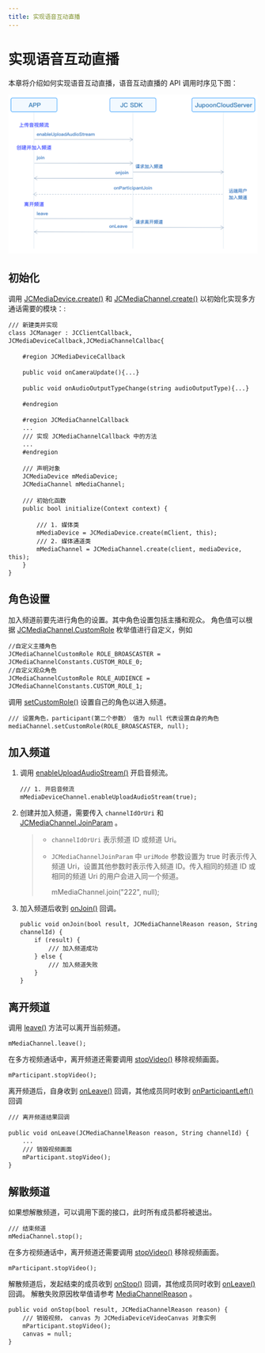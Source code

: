 ```yaml
---
title: 实现语音互动直播
---
```

# 实现语音互动直播

本章将介绍如何实现语音互动直播，语音互动直播的 API 调用时序见下图：

![../../../../\_images/multiaudioworkflow.png](../../../../_images/multiaudioworkflow.png)



## 初始化

调用
[JCMediaDevice.create()](https://developer.juphoon.com/portal/reference/V2.1/windows/html/cb59bc27-6528-9dbf-c996-de857096f847.htm)
和
[JCMediaChannel.create()](https://developer.juphoon.com/portal/reference/V2.1/windows/html/03ba7506-bd05-93a0-ddd6-605eea7c7ee6.htm)
以初始化实现多方通话需要的模块：:





    /// 新建类并实现
    class JCManager : JCClientCallback, JCMediaDeviceCallback,JCMediaChannelCallbac{
    
        #region JCMediaDeviceCallback
    
        public void onCameraUpdate(){...}
    
        public void onAudioOutputTypeChange(string audioOutputType){...}
    
        #endregion
    
        #region JCMediaChannelCallback
        ...
        /// 实现 JCMediaChannelCallback 中的方法
        ...
        #endregion
    
        /// 声明对象
        JCMediaDevice mMediaDevice;
        JCMediaChannel mMediaChannel;
    
        /// 初始化函数
        public bool initialize(Context context) {
    
            /// 1. 媒体类
            mMediaDevice = JCMediaDevice.create(mClient, this);
            /// 2. 媒体通道类
            mMediaChannel = JCMediaChannel.create(client, mediaDevice, this);
        }
    }









## 角色设置

加入频道前要先进行角色的设置。其中角色设置包括主播和观众。 角色值可以根据
[JCMediaChannel.CustomRole](https://developer.juphoon.com/portal/reference/V2.1/windows/html/e8ce33fb-e1af-d33e-f0d8-795a840eae30.htm)
枚举值进行自定义，例如





    //自定义主播角色
    JCMediaChannelCustomRole ROLE_BROASCASTER = JCMediaChannelConstants.CUSTOM_ROLE_0;
    //自定义观众角色
    JCMediaChannelCustomRole ROLE_AUDIENCE = JCMediaChannelConstants.CUSTOM_ROLE_1;





调用
[setCustomRole()](https://developer.juphoon.com/portal/reference/V2.1/windows/html/02d30d7f-6906-cea0-9775-a244e2b25e87.htm)
设置自己的角色以进入频道。





    /// 设置角色，participant(第二个参数） 值为 null 代表设置自身的角色
    mediaChannel.setCustomRole(ROLE_BROASCASTER, null);









## 加入频道

1.  调用
    [enableUploadAudioStream()](https://developer.juphoon.com/portal/reference/V2.1/windows/html/70f2d136-ebf6-12fc-eb1e-2a90622caca7.htm)
    开启音频流。
    
    
    
    
    
        /// 1. 开启音频流
        mMediaDeviceChannel.enableUploadAudioStream(true);
    
    
    
    

2.  创建并加入频道，需要传入 `channelIdOrUri` 和
    [JCMediaChannel.JoinParam](https://developer.juphoon.com/portal/reference/V2.1/windows/html/af4ac634-bbe3-76e3-d1f8-120213ef2fff.htm)
    。
    
    > 
    > 
    > 
    > 
    >   - `channelIdOrUri` 表示频道 ID 或频道 Uri。
    > 
    >   - `JCMediaChannelJoinParam` 中 `uriMode` 参数设置为 true 时表示传入频道
    >     Uri，设置其他参数时表示传入频道 ID。传入相同的频道 ID 或相同的频道 Uri 的用户会进入同一个频道。
    > 
    > 
    > 
    > 
    > 
    >     mMediaChannel.join("222", null);
    > 
    > 
    > 
    > 
    > 
    > 

3.  加入频道后收到
    [onJoin()](https://developer.juphoon.com/portal/reference/V2.1/windows/html/535cbae7-841e-ca31-32ea-87c1a840eff1.htm)
    回调。
    
    
    
    
    
        public void onJoin(bool result, JCMediaChannelReason reason, String channelId) {
            if (result) {
                /// 加入频道成功
            } else {
                /// 加入频道失败
            }
        }
    
    
    
    





## 离开频道

调用
[leave()](https://developer.juphoon.com/portal/reference/V2.1/windows/html/7f034b94-15ee-8d49-48e3-905fff27f31f.htm)
方法可以离开当前频道。





    mMediaChannel.leave();





在多方视频通话中，离开频道还需要调用
[stopVideo()](https://developer.juphoon.com/portal/reference/V2.1/windows/html/851cc6d3-1b5a-8e26-ce3c-a3c1780936d2.htm)
移除视频画面。





    mParticipant.stopVideo();





离开频道后，自身收到
[onLeave()](https://developer.juphoon.com/portal/reference/V2.1/windows/html/f356aba3-ebed-a72c-4e34-02a684925a15.htm)
回调，其他成员同时收到
[onParticipantLeft()](https://developer.juphoon.com/portal/reference/V2.1/windows/html/89a35b12-8c2c-247d-e90c-ebe04f3e4521.htm)
回调





    /// 离开频道结果回调
    
    public void onLeave(JCMediaChannelReason reason, String channelId) {
        ...
        /// 销毁视频画面
        mParticipant.stopVideo();
    }









## 解散频道

如果想解散频道，可以调用下面的接口，此时所有成员都将被退出。





    /// 结束频道
    mMediaChannel.stop();





在多方视频通话中，离开频道还需要调用
[stopVideo()](https://developer.juphoon.com/portal/reference/V2.1/windows/html/851cc6d3-1b5a-8e26-ce3c-a3c1780936d2.htm)
移除视频画面。





    mParticipant.stopVideo();





解散频道后，发起结束的成员收到
[onStop()](https://developer.juphoon.com/portal/reference/V2.1/windows/html/d3732af7-2770-2d00-e4cb-e8f658da6c48.htm)
回调，其他成员同时收到
[onLeave()](https://developer.juphoon.com/portal/reference/V2.1/windows/html/f356aba3-ebed-a72c-4e34-02a684925a15.htm)
回调。 解散失败原因枚举值请参考
[MediaChannelReason](https://developer.juphoon.com/portal/reference/V2.1/windows/html/4481d778-9d4d-43fe-f94d-fdfa690dd939.htm)
。





    public void onStop(bool result, JCMediaChannelReason reason) {
        /// 销毁视频， canvas 为 JCMediaDeviceVideoCanvas 对象实例
        mParticipant.stopVideo();
        canvas = null;
    }


















